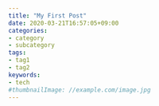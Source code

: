 ```yaml
---
title: "My First Post"
date: 2020-03-21T16:57:05+09:00
categories:
- category
- subcategory
tags:
- tag1
- tag2
keywords:
- tech
#thumbnailImage: //example.com/image.jpg
---
```


<!--more-->
